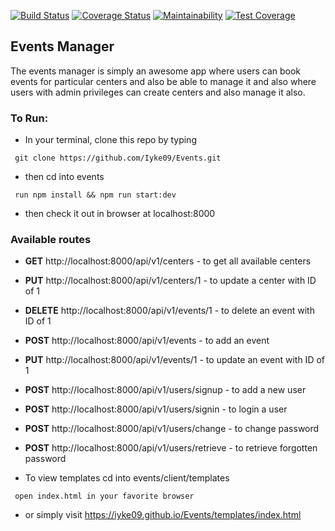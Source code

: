[![Build Status](https://travis-ci.org/Iyke09/Events.svg?branch=develop)](https://travis-ci.org/Iyke09/Events)
[![Coverage Status](https://coveralls.io/repos/github/Iyke09/Events/badge.svg?branch=develop)](https://coveralls.io/github/Iyke09/Events?branch=develop)
[![Maintainability](https://api.codeclimate.com/v1/badges/671fedc63e899c47bd52/maintainability)](https://codeclimate.com/github/Iyke09/Events/maintainability)
[![Test Coverage](https://api.codeclimate.com/v1/badges/671fedc63e899c47bd52/test_coverage)](https://codeclimate.com/github/Iyke09/Events/test_coverage)

## Events Manager
The events manager is simply an awesome app where users can book events for particular centers and also be able to manage it and also where users with admin privileges can create centers and also manage it also.

### To Run:

- In your terminal, clone this repo by typing
```
 git clone https://github.com/Iyke09/Events.git
```
- then cd into events

```
 run npm install && npm run start:dev
```
- then check it out in browser at localhost:8000

### Available routes

- **GET** http://localhost:8000/api/v1/centers - to get all available centers

- **PUT** http://localhost:8000/api/v1/centers/1 - to update a center with ID of 1

- **DELETE** http://localhost:8000/api/v1/events/1 - to delete an event with ID of 1

- **POST** http://localhost:8000/api/v1/events - to add an event

- **PUT** http://localhost:8000/api/v1/events/1 - to update an event with ID of 1

- **POST** http://localhost:8000/api/v1/users/signup - to add a new user 

- **POST** http://localhost:8000/api/v1/users/signin - to login a user 

- **POST** http://localhost:8000/api/v1/users/change - to change password

- **POST** http://localhost:8000/api/v1/users/retrieve - to retrieve forgotten password 


- To view templates cd into events/client/templates

```
 open index.html in your favorite browser
```
- or simply visit https://iyke09.github.io/Events/templates/index.html
